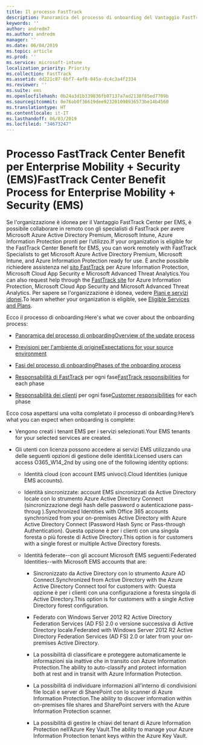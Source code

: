 ```yaml
---
title: Il processo FastTrack
description: Panoramica del processo di onboarding del Vantaggio FastTrack Center
keywords: ''
author: andredm7
ms.author: andredm
manager: ''
ms.date: 06/04/2019
ms.topic: article
ms.prod: ''
ms.service: microsoft-intune
localization_priority: Priority
ms.collection: FastTrack
ms.assetid: dd221c87-6bf7-4af8-845a-dc4c3a4f2334
ms.reviewer: ''
ms.suite: ems
ms.openlocfilehash: 0b24a3d1b339836fb07137a7ad2138f85ed7709b
ms.sourcegitcommit: 0e76ab0f36619dee923201098936573be14b4560
ms.translationtype: HT
ms.contentlocale: it-IT
ms.lasthandoff: 06/03/2019
ms.locfileid: "34673247"
---
```

# <a name="fasttrack-center-benefit-process-for-enterprise-mobility--security-ems"></a><span data-ttu-id="cd82c-103">Processo FastTrack Center Benefit per Enterprise Mobility + Security (EMS)</span><span class="sxs-lookup"><span data-stu-id="cd82c-103">FastTrack Center Benefit Process for Enterprise Mobility + Security (EMS)</span></span>
<span data-ttu-id="cd82c-104">Se l'organizzazione è idonea per il Vantaggio FastTrack Center per EMS, è possibile collaborare in remoto con gli specialisti di FastTrack per avere Microsoft Azure Active Directory Premium, Microsoft Intune, Azure Information Protection pronti per l’utilizzo.</span><span class="sxs-lookup"><span data-stu-id="cd82c-104">If your organization is eligible for the FastTrack Center Benefit for EMS, you can work remotely with FastTrack Specialists to get Microsoft Azure Active Directory Premium, Microsoft Intune, and Azure Information Protection ready for use.</span></span> <span data-ttu-id="cd82c-105">È anche possibile richiedere assistenza nel [sito FastTrack](https://www.microsoft.com/fasttrack/microsoft-365/ems) per Azure Information Protection, Microsoft Cloud App Security e Microsoft Advanced Threat Analytics.</span><span class="sxs-lookup"><span data-stu-id="cd82c-105">You can also request help through the [FastTrack site](https://www.microsoft.com/fasttrack/microsoft-365/ems) for Azure Information Protection, Microsoft Cloud App Security and Microsoft Advanced Threat Analytics.</span></span> <span data-ttu-id="cd82c-106">Per sapere se l'organizzazione è idonea, vedere [Piani e servizi idonei](M365-eligible-services-and-plans.md).</span><span class="sxs-lookup"><span data-stu-id="cd82c-106">To learn whether your organization is eligible, see [Eligible Services and Plans](M365-eligible-services-and-plans.md).</span></span>


<span data-ttu-id="cd82c-107">Ecco il processo di onboarding:</span><span class="sxs-lookup"><span data-stu-id="cd82c-107">Here's what we cover about the onboarding process:</span></span>

-   [<span data-ttu-id="cd82c-108">Panoramica del processo di onboarding</span><span class="sxs-lookup"><span data-stu-id="cd82c-108">Overview of the update process</span></span>](EMS-fasttrack-benefit-overview.md)

-   [<span data-ttu-id="cd82c-109">Previsioni per l'ambiente di origine</span><span class="sxs-lookup"><span data-stu-id="cd82c-109">Expectations for your source environment</span></span>](EMS-source-environment-expectations.md)

-   [<span data-ttu-id="cd82c-110">Fasi del processo di onboarding</span><span class="sxs-lookup"><span data-stu-id="cd82c-110">Phases of the onboarding process</span></span>](EMS-onboarding-phases.md)

-   <span data-ttu-id="cd82c-111">[Responsabilità di FastTrack](EMS-fasttrack-responsibilities.md) per ogni fase</span><span class="sxs-lookup"><span data-stu-id="cd82c-111">[FastTrack responsibilities](EMS-fasttrack-responsibilities.md) for each phase</span></span>

-   <span data-ttu-id="cd82c-112">[Responsabilità dei clienti](EMS-your-responsibilities.md) per ogni fase</span><span class="sxs-lookup"><span data-stu-id="cd82c-112">[Customer responsibilities](EMS-your-responsibilities.md) for each phase</span></span>

<span data-ttu-id="cd82c-113">Ecco cosa aspettarsi una volta completato il processo di onboarding:</span><span class="sxs-lookup"><span data-stu-id="cd82c-113">Here’s what you can expect when onboarding is complete:</span></span>

-   <span data-ttu-id="cd82c-114">Vengono creati i tenant EMS per i servizi selezionati.</span><span class="sxs-lookup"><span data-stu-id="cd82c-114">Your EMS tenants for your selected services are created.</span></span>

-   <span data-ttu-id="cd82c-115">Gli utenti con licenza possono accedere ai servizi EMS utilizzando una delle seguenti opzioni di gestione delle identità:</span><span class="sxs-lookup"><span data-stu-id="cd82c-115">Licensed users can access O365_W14_2nd by using one of the following identity options:</span></span>

    -   <span data-ttu-id="cd82c-116">Identità cloud (con account EMS univoci).</span><span class="sxs-lookup"><span data-stu-id="cd82c-116">Cloud Identities (unique EMS accounts).</span></span>

    -   <span data-ttu-id="cd82c-117">Identità sincronizzate: account EMS sincronizzati da Active Directory locale con lo strumento Azure Active Directory Connect (sincronizzazione degli hash delle password o autenticazione pass-throug ).</span><span class="sxs-lookup"><span data-stu-id="cd82c-117">Synchronized Identities with Office 365 accounts synchronized from your on-premises Active Directory with Azure Active Directory Connect (Password Hash Sync or Pass-through Authentication).</span></span> <span data-ttu-id="cd82c-118">Questa opzione è per i clienti con una singola foresta o più foreste di Active Directory.</span><span class="sxs-lookup"><span data-stu-id="cd82c-118">This option is for customers with a single forest or multiple Active Directory forests.</span></span>

    -   <span data-ttu-id="cd82c-119">Identità federate--con gli account Microsoft EMS seguenti:</span><span class="sxs-lookup"><span data-stu-id="cd82c-119">Federated Identities--with Microsoft EMS accounts that are:</span></span>

        -   <span data-ttu-id="cd82c-120">Sincronizzato da Active Directory con lo strumento Azure AD Connect.</span><span class="sxs-lookup"><span data-stu-id="cd82c-120">Synchronized from Active Directory with the Azure Active Directory Connect tool for customers with:</span></span> <span data-ttu-id="cd82c-121">Questa opzione è per i clienti con una configurazione a foresta singola di Active Directory.</span><span class="sxs-lookup"><span data-stu-id="cd82c-121">This option is for customers with a single Active Directory forest configuration.</span></span>

        -   <span data-ttu-id="cd82c-122">Federato con Windows Server 2012 R2 Active Directory Federation Services (AD FS) 2.0 o versione successiva di Active Directory locale.</span><span class="sxs-lookup"><span data-stu-id="cd82c-122">Federated with Windows Server 2012 R2 Active Directory Federation Services (AD FS) 2.0 or later from your on-premises Active Directory.</span></span>

        -   <span data-ttu-id="cd82c-123">La possibilità di classificare e proteggere automaticamente le informazioni sia inattive che in transito con Azure Information Protection.</span><span class="sxs-lookup"><span data-stu-id="cd82c-123">The ability to auto-classify and protect information both at rest and in transit with Azure Information Protection.</span></span> 

        -   <span data-ttu-id="cd82c-124">La possibilità di individuare informazioni all'interno di condivisioni file locali e server di SharePoint con lo scanner di Azure Information Protection.</span><span class="sxs-lookup"><span data-stu-id="cd82c-124">The ability to discover information within on-premises file shares and SharePoint servers with the Azure Information Protection scanner.</span></span> 

        -   <span data-ttu-id="cd82c-125">La possibilità di gestire le chiavi del tenant di Azure Information Protection nell’Azure Key Vault.</span><span class="sxs-lookup"><span data-stu-id="cd82c-125">The ability to manage your Azure Information Protection tenant keys within the Azure Key Vault.</span></span> 
